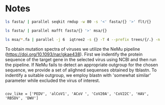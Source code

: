# Notes

<!-- 
Need to filter small parts using seqkit filter -->

```bash
ls fasta/ | parallel seqkit rmdup -w 80 -s '<' fasta/{} '>' flt/{}

ls fasta/ | parallel mafft fasta/{} '>' msa/{}

ls msa/*.fa | parallel -j 6  iqtree2 -s {} -T 4 --prefix trees/{/.} -n 10 --ninit 10 --fast

```
To obtain mutation spectra of viruses we utilize the NeMu pipeline (https://doi.org/10.1093/nar/gkae438).
First we indentify the protein sequence of the target gene in the selected virus using NCBI and then run the pipeline.
If NeMu fails to detect an appropriate outgroup for the chosen sequence, we provide a set of alighned sequenses obtained by tblastn. To indentify a suitable outgroup, we employ blastn with 'somewhat similar' parameter while excluded the virus of interest.
``` 

cov_like = ['PEDV', 'alCoV1', 'ACoV ', 'CoV20A', 'CoV22C', 'HAV', 'RBSDV', 'DWV']